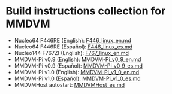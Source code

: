 # Build instructions collection for MMDVM

- Nucleo64 F446RE (English): [F446_linux_en.md](F446_linux_en.md)
- Nucleo64 F446RE (Español): [F446_linux_es.md](F446_linux_es.md)
- Nucleo144 F767ZI (English): [F767_linux_en.md](F767_linux_en.md)
- MMDVM-Pi v0.9 (English): [MMDVM-Pi_v0_9_en.md](MMDVM-Pi_v0_9_en.md)
- MMDVM-Pi v0.9 (Español): [MMDVM-Pi_v0_9_es.md](MMDVM-Pi_v0_9_es.md)
- MMDVM-Pi v1.0 (English): [MMDVM-Pi_v1_0_en.md](MMDVM-Pi_v1_0_en.md)
- MMDVM-Pi v1.0 (Español): [MMDVM-Pi_v1_0_es.md](MMDVM-Pi_v1_0_es.md)
- MMDVMHost autostart: [MMDVMHost_es.md](MMDVMHost_es.md)
